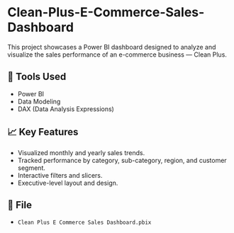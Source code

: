 # Clean-Plus-E-Commerce-Sales-Dashboard
This project showcases a Power BI dashboard designed to analyze and visualize the sales performance of an e-commerce business — Clean Plus.
## 🔧 Tools Used
- Power BI
- Data Modeling
- DAX (Data Analysis Expressions)

## 📈 Key Features
- Visualized monthly and yearly sales trends.
- Tracked performance by category, sub-category, region, and customer segment.
- Interactive filters and slicers.
- Executive-level layout and design.

## 📁 File
- `Clean Plus E Commerce Sales Dashboard.pbix`
